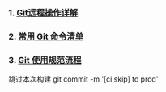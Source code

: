 ### 1. [Git远程操作详解](http://www.ruanyifeng.com/blog/2014/06/git_remote.html)

### 2. [常用 Git 命令清单](http://www.ruanyifeng.com/blog/2015/12/git-cheat-sheet.html)

### 3. [Git 使用规范流程](http://www.ruanyifeng.com/blog/2015/08/git-use-process.html)

跳过本次构建
git commit -m '[ci skip] to prod'
